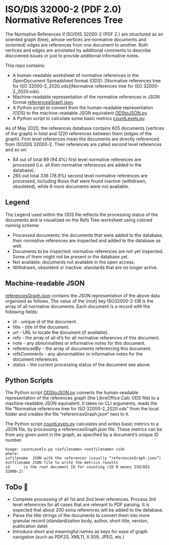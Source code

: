 # **ISO/DIS 32000-2 (PDF 2.0) Normative References Tree**

The Normative References if ISO/DIS 32000-2 (PDF 2.) are structured as an oriented graph (tree), whose vertices are normative documents and (oriented) edges are references from one document to another. Both vertices and edges are annotated by additional comments to describe discovered issues or just to provide additional informative notes. 

This repo contains:

- A human-readable worksheet of normative references in the OpenDocument Spreadsheet format (ODS): [Normative references tree for ISO 32000-2_2020.ods](Normative references tree for ISO 32000-2_2020.ods).
- Machine-readable representation of the normative references in JSON format [referencesGraph.json](referencesGraph.json).
- A Python script to convert from the human-readable representation (ODS) to the machine-readable JSON equivalent [ODStoJSON.py](ODStoJSON.py) 
- A Python script to calculate some basic metrics [countLevels.py](countLevels.py).

As of May 2020, the references database contains 605 documents (vertices of the graph) in total and 1220 references between them (edges of the graph). First level references mean the documents are directly referenced from ISO/DIS 32000-2. Their references are called second level references and so on:

- 84 out of total 89 (94.4%) first level normative references are processed (i.e. all their normative references are added to the database).
- 265 out total 336 (78.9%) second level normative references are processed, including those that were found inactive (withdrawn, obsoleted), while 6 more documents were not available.

## **Legend**

The Legend used within the ODS file reflects the processing status of the documents and is visualized on the Refs Tree worksheet using colored naming scheme:
- Processed documents: the documents that were added to the database, their normative references are inspected and added to the database as well.
- Documents to be inspected: normative references are not yet inspected. Some of them might not be present in the database yet.
- Not available: documents not available in the open access.
- Withdrawn, obsoleted or inactive: standards that are no longer active.

## **Machine-readable JSON**

[referencesGraph.json](referencesGraph.json) contains the JSON representation of the above data organized as follows. The value of the (root) key ISO32000-2-DB is the array of all normative documents. 
Each document is a record with the following fields:
- id - unique id of the document.
- title - title of the document.
- url - URL to locate the document (if available).
- refs - the array of all id’s for all normative references of this document.
- note - any abnormalities or informative notes for this document.
- referencedBy - the array of documents referencing this document.
- refsComments - any abnormalities or informative notes for the document references.
- status – the current processing status of the document see above.

## **Python Scripts**

The Python script [ODStoJSON.py](ODStoJSON.py) converts the human-readable representation of the references graph (the LibreOffice Calc ODS file) to a machine-readable JSON equivalent. It takes no CLI arguments, reads the file "Normative references tree for ISO 32000-2_2020.ods" from the local folder and creates the file “referencesGraph.json” next to it.

The Python script [countLevels.py](countLevels.py) calculates and writes basic metrics to a JSON file, by processing a referencesGraph.json file. These metrics can be from any given point in the graph, as specified by a document’s unique ID number. 
```
Usage: countLevels.py <infilename> <outfilename> <id>
where:
infilename	JSON with the references (usually “referencesGraph.json”)
outfilename	JSON file to write the metrics results
id		is the root document ID for counting (ID 0 means ISO/DIS 32000-2)
```

## **ToDo** :pushpin:

- Complete processing of all 1st and 2nd level references. Process 3rd level references for all cases that are relevant to PDF parsing. It is expected that about 200 extra references will be added to the database.
- Parse the title strings of the documents to convert them into more granular record (standardization body, author, short title, version, publication date)
- Introduce short and meaningful names as  keys for ease of graph navigation (such as PDF20, XML11, X.509, JPEG, etc.)

